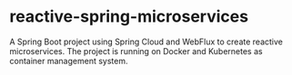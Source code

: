 # reactive-spring-microservices
A Spring Boot project using Spring Cloud and WebFlux to create reactive microservices. The project is running on Docker and Kubernetes as container management system.
